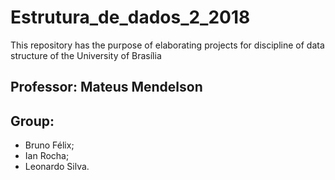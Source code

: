 # Estrutura_de_dados_2_2018
This repository has the purpose of elaborating projects for discipline of data structure of the University of Brasília

## Professor: Mateus Mendelson
## Group:
 - Bruno Félix;
 - Ian Rocha;
 - Leonardo Silva.
